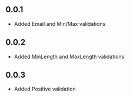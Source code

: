 ## 0.0.1

- Added Email and Min/Max validations

## 0.0.2

- Added MinLength and MaxLength validations

## 0.0.3

- Added Positive validation
